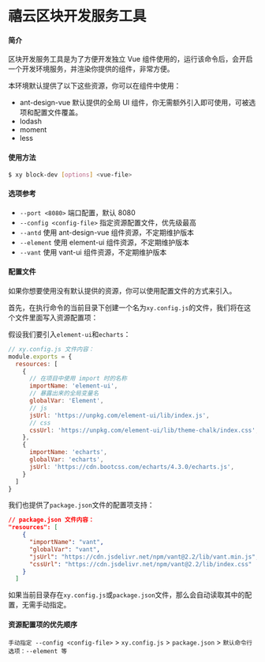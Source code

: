 # 禧云区块开发服务工具

#### 简介

区块开发服务工具是为了方便开发独立 Vue 组件使用的，运行该命令后，会开启一个开发环境服务，并渲染你提供的组件，非常方便。

本环境默认提供了以下这些资源，你可以在组件中使用：
- ant-design-vue 默认提供的全局 UI 组件，你无需额外引入即可使用，可被选项和配置文件覆盖。
- lodash 
- moment
- less

#### 使用方法
```bash
$ xy block-dev [options] <vue-file>
```

#### 选项参考

- `--port <8080>` 端口配置，默认 8080
- `--config <config-file>` 指定资源配置文件，优先级最高
- `--antd` 使用 ant-design-vue 组件资源，不定期维护版本
- `--element` 使用 element-ui 组件资源，不定期维护版本
- `--vant` 使用 vant-ui 组件资源，不定期维护版本

#### 配置文件

如果你想要使用没有默认提供的资源，你可以使用配置文件的方式来引入。

首先，在执行命令的当前目录下创建一个名为`xy.config.js`的文件，我们将在这个文件里面写入资源配置项：

假设我们要引入`element-ui`和`echarts`：
```js
// xy.config.js 文件内容：
module.exports = {
  resources: [
    {
      // 在项目中使用 import 时的名称
      importName: 'element-ui',
      // 暴露出来的全局变量名
      globalVar: 'Element',
      // js
      jsUrl: 'https://unpkg.com/element-ui/lib/index.js',
      // css
      cssUrl: 'https://unpkg.com/element-ui/lib/theme-chalk/index.css',
    },
    {
      importName: 'echarts',
      globalVar: 'echarts',
      jsUrl: 'https://cdn.bootcss.com/echarts/4.3.0/echarts.js',
    }
  ]
}
```

我们也提供了`package.json`文件的配置项支持：
```json
// package.json 文件内容：
"resources": [
    {
      "importName": "vant",
      "globalVar": "vant",
      "jsUrl": "https://cdn.jsdelivr.net/npm/vant@2.2/lib/vant.min.js",
      "cssUrl": "https://cdn.jsdelivr.net/npm/vant@2.2/lib/index.css"
    }
  ]
```

如果当前目录存在`xy.config.js`或`package.json`文件，那么会自动读取其中的配置，无需手动指定。

#### 资源配置项的优先顺序
`手动指定 --config <config-file>` > `xy.config.js` > `package.json` > `默认命令行选项：--element 等`
